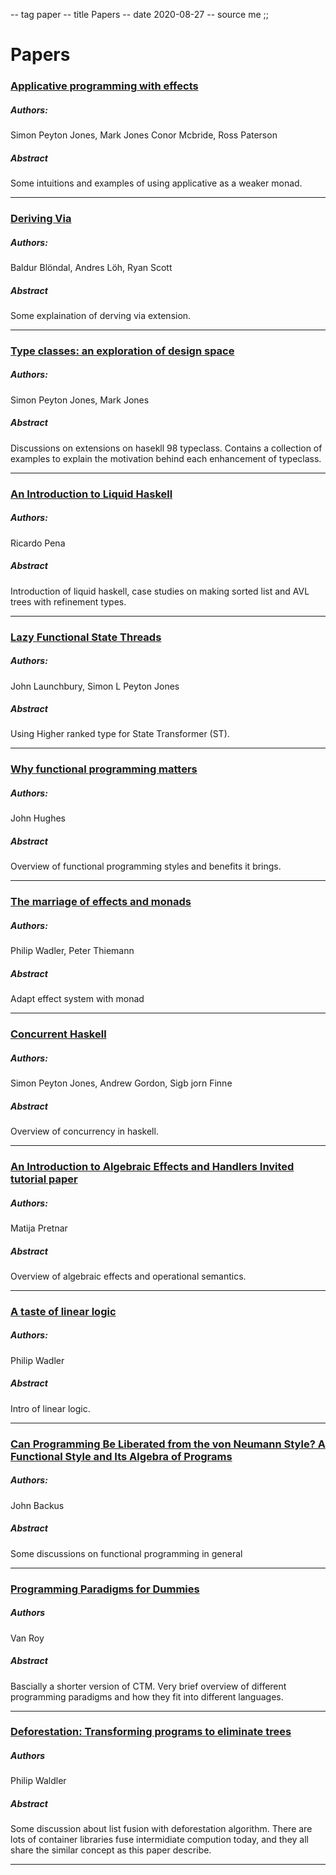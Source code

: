 -- tag paper
-- title Papers
-- date 2020-08-27
-- source me
;;
# Papers

### [Applicative programming with effects](http://www.staff.city.ac.uk/~ross/papers/Applicative.pdf)
##### Authors:
Simon Peyton Jones, Mark Jones
Conor Mcbride, Ross Paterson
##### Abstract
Some intuitions and examples of using applicative as a weaker monad.

___

### [Deriving Via](https://www.kosmikus.org/DerivingVia/deriving-via-paper.pdf)
##### Authors:
Baldur Blöndal, Andres Löh, Ryan Scott
##### Abstract
Some explaination of derving via extension.

___

### [Type classes: an exploration of design space](https://www.microsoft.com/en-us/research/wp-content/uploads/1997/01/multi.pdf)
##### Authors:
Simon Peyton Jones, Mark Jones
##### Abstract
Discussions on extensions on hasekll 98 typeclass. Contains a collection of examples to explain the motivation behind each enhancement of typeclass.

---

### [An Introduction to Liquid Haskell](https://arxiv.org/pdf/1701.03320.pdf)
##### Authors:
Ricardo Pena
##### Abstract
Introduction of liquid haskell, case studies on making sorted list and AVL trees with refinement types.

---

### [Lazy Functional State Threads](https://www.microsoft.com/en-us/research/wp-content/uploads/1994/06/lazy-functional-state-threads.pdf)
##### Authors:
John Launchbury, Simon L Peyton Jones
##### Abstract
Using Higher ranked type for State Transformer (ST).

---

### [Why functional programming matters](https://www.cs.kent.ac.uk/people/staff/dat/miranda/whyfp90.pdf)
##### Authors:
John Hughes
##### Abstract
Overview of functional programming styles and benefits it brings.

---

### [The marriage of effects and monads](https://www.cs.unm.edu/~eschulte/classes/cs558/data/effectstocl.pdf)
##### Authors:
Philip Wadler, Peter Thiemann
##### Abstract
Adapt effect system with monad

---

### [Concurrent Haskell](https://www.microsoft.com/en-us/research/wp-content/uploads/1996/01/concurrent-haskell.pdf)
##### Authors:
Simon Peyton Jones, Andrew Gordon, Sigb jorn Finne
##### Abstract
Overview of concurrency in haskell.

---

### [An Introduction to Algebraic Effects and Handlers Invited tutorial paper](https://pdf.sciencedirectassets.com/272990/1-s2.0-S1571066115X00107/1-s2.0-S1571066115000705/main.pdf?X-Amz-Security-Token=IQoJb3JpZ2luX2VjEFgaCXVzLWVhc3QtMSJHMEUCIGJJq3uVbNktUMCkeGmx%2BXAVEYGV0AtgKd37c2htbhtQAiEAjgOb5dNrTFNgzyIygZRVltKOgnabeBk2DkP3ncXWzeYqtAMIURADGgwwNTkwMDM1NDY4NjUiDJ%2BFBCHOJXgSyTSOAyqRA4gq1fu8sCnL%2FVflUIDOrZ%2Blg63QVECEaj%2F5DpfRRKXnrkVED%2FgEDfVbWTrNqvePVPFTYqO1NImgZMq0yEnepBOP3rKJeOnwL%2F3K2I9t4qZ0lSNrzbOPr2IVXtSrok3SNjV9i7%2BG67X4UxieN3yFSogeo%2BycawDsAV6uXaV53X1JCndWNZ%2Fj%2FfUhcgEDLDCyIpmhOWS9IphzhhZ6dKH5SqspFIJikMiNR9hHvpd4OmmBH%2BHCYLo7KxTvmfKYgFOv52oI10AoAHd42WJjVk9xpc7y3VUxMgs%2Fgi19yiLxPV6QaHnGVtYAIh97vgS5hIfssnp1ZXIpg3g%2Fp3gNtQTkHqaNxVMObm3qfeWuXmZlS5Hoa25aKKLmGRifolfru8TOIS%2FqfChNDb70bZg%2FsU5UkupSx1mM3thdg9EKEJ2kFwUXbHUX1SIw6nMNMVJbLEOHRuLv6kH5Aa0pZbyr62Ids2CNc7q9WWko58618vwU4uqTDmjnCSbJNoLKpFpVJfc4%2FtvOdwUY7EPy%2B%2FbOu2AyVPzwMNX2sPoFOusBrEPjSY15%2FU8taxdf8yNNIDnJX4NpSzziV1vpytnvJ%2BBzxf345G6jphxSGZBqAaUQs%2B62cqQu17s4xhlTgSjmn2TMPFJWcfsn3JQ55ffoIiuvUDKj7IKP6klsxXY3nwGZzQ3M4PtL2%2Fstz6dyIZ8dZ5WpGAkyBVFYWWnAy2K%2BqpuFKj%2FIq9Xg18xxWRN%2BeVhvGMRnWkA%2B8lkyNlXjlTAid0KijPZHEJK2pEK7dCwlfFV7DKQ1%2FcTdddeEKneGjqeE8Jl3%2BeogDMAwhlE8t7aAosTbJqc17LYZZnuuUwJkmbGQzxanFvxzYKUSTA%3D%3D&X-Amz-Algorithm=AWS4-HMAC-SHA256&X-Amz-Date=20200831T004249Z&X-Amz-SignedHeaders=host&X-Amz-Expires=300&X-Amz-Credential=ASIAQ3PHCVTY3VFTGAPC%2F20200831%2Fus-east-1%2Fs3%2Faws4_request&X-Amz-Signature=29cbae85eccc8ab65a088d866b65c3f934be723dc834a98c348acab167c818ae&hash=0eba669807cad6356c034cb05da45610c76cc4ec689e762517daa4342442827b&host=68042c943591013ac2b2430a89b270f6af2c76d8dfd086a07176afe7c76c2c61&pii=S1571066115000705&tid=spdf-22faec98-b7d7-48f4-8509-e9d8265d9839&sid=8fafaf45207c764e3a2836d2317d53005738gxrqa&type=client)
##### Authors:
Matija Pretnar
##### Abstract
Overview of algebraic effects and operational semantics.

---

### [A taste of linear logic](https://homepages.inf.ed.ac.uk/wadler/papers/lineartaste/lineartaste-revised.pdf)
##### Authors:
Philip Wadler
##### Abstract
Intro of linear logic.

---

### [Can Programming Be Liberated from the von Neumann Style? A Functional Style and Its Algebra of Programs](http://citeseerx.ist.psu.edu/viewdoc/download?doi=10.1.1.72.2622&rep=rep1&type=pdf)
##### Authors:
John Backus
##### Abstract
Some discussions on functional programming in general

---

### [Programming Paradigms for Dummies](https://www.info.ucl.ac.be/~pvr/VanRoyChapter.pdf)
##### Authors
Van Roy
##### Abstract
Bascially a shorter version of CTM. Very brief overview of different programming paradigms and how they fit into different languages.

---

### [Deforestation: Transforming programs to eliminate trees](https://link.springer.com/content/pdf/10.1007%2F3-540-19027-9_23.pdfs)
##### Authors
Philip Waldler
##### Abstract
Some discussion about list fusion with deforestation algorithm. There are lots of container libraries fuse intermidiate compution today, and they all share the similar concept as this paper describe.

---
